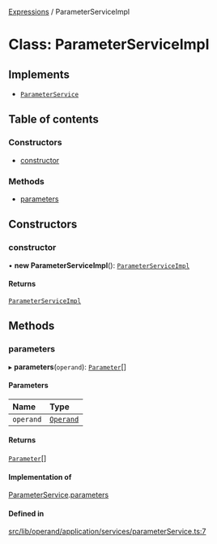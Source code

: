 [Expressions](../README.md) / ParameterServiceImpl

# Class: ParameterServiceImpl

## Implements

- [`ParameterService`](../interfaces/ParameterService.md)

## Table of contents

### Constructors

- [constructor](ParameterServiceImpl.md#constructor)

### Methods

- [parameters](ParameterServiceImpl.md#parameters)

## Constructors

### constructor

• **new ParameterServiceImpl**(): [`ParameterServiceImpl`](ParameterServiceImpl.md)

#### Returns

[`ParameterServiceImpl`](ParameterServiceImpl.md)

## Methods

### parameters

▸ **parameters**(`operand`): [`Parameter`](../interfaces/Parameter.md)[]

#### Parameters

| Name | Type |
| :------ | :------ |
| `operand` | [`Operand`](Operand.md) |

#### Returns

[`Parameter`](../interfaces/Parameter.md)[]

#### Implementation of

[ParameterService](../interfaces/ParameterService.md).[parameters](../interfaces/ParameterService.md#parameters)

#### Defined in

[src/lib/operand/application/services/parameterService.ts:7](https://github.com/data7expressions/3xpr/blob/95c7d152921f5a8f5f272209d2eafc5adcde5f98/src/lib/operand/application/services/parameterService.ts#L7)
